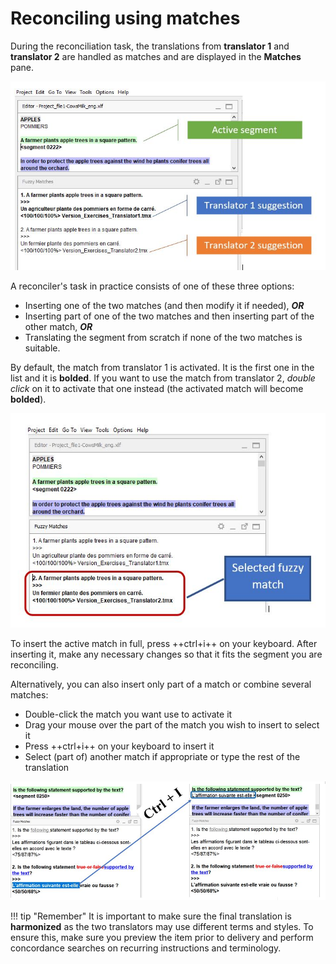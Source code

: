 # Reconciling using matches

During the reconciliation task, the translations from **translator 1** and **translator 2** are handled as matches and are displayed in the **Matches** pane.

![](../_assets/img/12r2_fuzzy_matches_rec.jpg)

A reconciler's task in practice consists of one of these three options:

  * Inserting one of the two matches (and then modify it if needed), **_OR_**
  * Inserting part of one of the two matches and then inserting part of the other match, **_OR_**
  * Translating the segment from scratch if none of the two matches is suitable.

By default, the match from translator 1 is activated. It is the first one in the list and it is **bolded**. If you want to use the match from translator 2, _double click_ on it to activate that one instead (the activated match will become **bolded**).

![](../_assets/img/13r_selected_match.jpg)
<!-- @todo: gif -->

To insert the active match in full, press ++ctrl+i++ on your keyboard. After inserting it, make any necessary changes so that it fits the segment you are reconciling.

Alternatively, you can also insert only part of a match or combine several matches:

  * Double-click the match you want use to activate it
  * Drag your mouse over the part of the match you wish to insert to select it
  * Press ++ctrl+i++ on your keyboard to insert it
  * Select (part of) another match if appropriate or type the rest of the translation

![](../_assets/img/14_select_part_fuzzy.jpg)
<!-- @todo: gif -->

!!! tip "Remember"
    It is important to make sure the final translation is **harmonized** as the two translators may use different terms and styles. To ensure this, make sure you preview the item prior to delivery and perform concordance searches on recurring instructions and terminology.